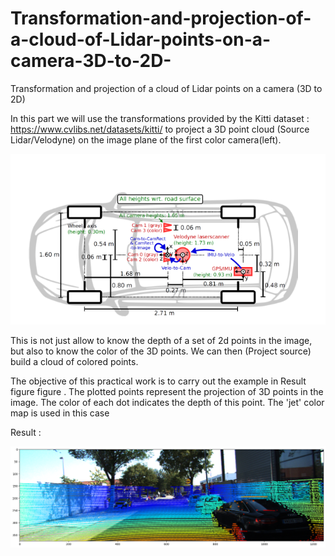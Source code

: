# Transformation-and-projection-of-a-cloud-of-Lidar-points-on-a-camera-3D-to-2D-
Transformation and projection of a cloud of Lidar points on a camera (3D to 2D)

In this part we will use the transformations provided by the Kitti dataset : https://www.cvlibs.net/datasets/kitti/ to project a 3D point cloud (Source Lidar/Velodyne) on the image plane of the first color camera(left).
<p>
  <img src="/result/KITTI_ENVIREMNT.PNG" width="1000" />
</p>

This is not just allow to know the depth of a set of 2d points in the image, but also to know the color of the 3D points. We can then (Project source) build a cloud of colored points.

The objective of this practical work is to carry out the example in Result figure figure .
The plotted points represent the projection of 3D points in the image. The color of each dot indicates the depth of this point.
The 'jet' color map is used in this case

Result : 

<p>
  <img src="/result/plot.png" width="1000" />
</p>
